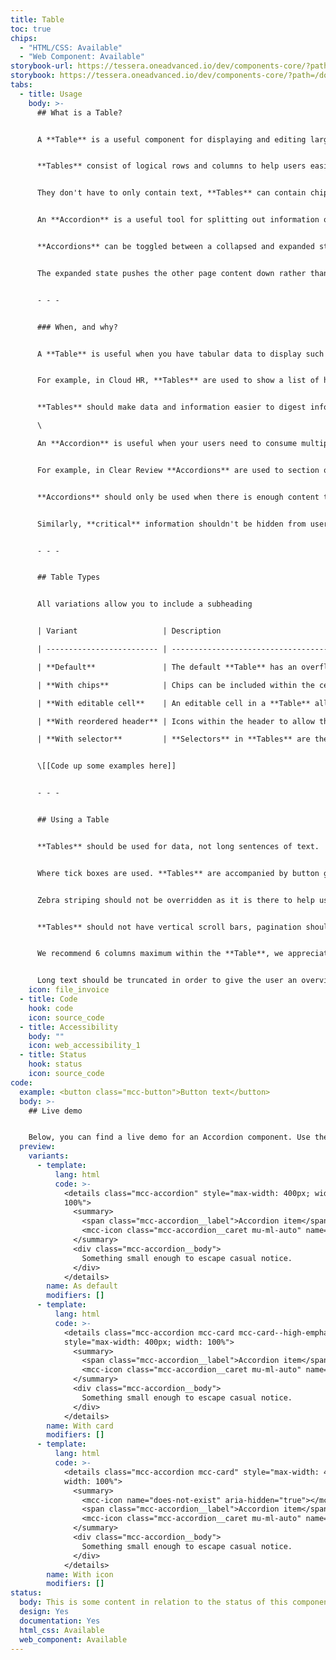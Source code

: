 ```yaml
---
title: Table
toc: true
chips:
  - "HTML/CSS: Available"
  - "Web Component: Available"
storybook-url: https://tessera.oneadvanced.io/dev/components-core/?path=/docs/html-button--as-default
storybook: https://tessera.oneadvanced.io/dev/components-core/?path=/docs/html-accordion--as-default
tabs:
  - title: Usage
    body: >-
      ## What is a Table?


      A **Table** is a useful component for displaying and editing large amounts of data in a more customised and organised way.


      **Tables** consist of logical rows and columns to help users easily find and reference sections of data.


      They don't have to only contain text, **Tables** can contain chips (see chips) to help signal negative, positive etc status' of information.


      An **Accordion** is a useful tool for splitting out information on a page - if you have a page that contains multiple different pieces of information, an **Accordion** can help reduce the amount of vertical space a page uses.


      **Accordions** can be toggled between a collapsed and expanded state to expose hidden content, which can help the user locate the specific information they need without presenting all of it to them at once. 


      The expanded state pushes the other page content down rather than being overlaying it on top of other content, which helps to maintain the vertical hierarchy of the page.


      - - -


      ### When, and why?


      A **Table** is useful when you have tabular data to display such as data charts. **Tables** can help users easily digest large amounts of data. It can be especially useful when a user might need to edit this data.


      For example, in Cloud HR, **Tables** are used to show a list of how many holidays you have booked and when they are. You can then perform a series of actions on these rows.


      **Tables** should make data and information easier to digest information, not harder.\

      \

      An **Accordion** is useful when your users need to consume multiple items with specific content in a single page. Allowing users to have control over the content by expanding it, or leaving it collapsed, lets them decide what is relevant to them at that time. 


      For example, in Clear Review **Accordions** are used to section off specific sections of feedback, as you can see below. The user can expand each piece of feedback and interact with the "Reply/Thank" button within. Without the **Accordion**, this page would be quite cluttered and the user wouldn't be able to focus one one specific piece of feedback.


      **Accordions** should only be used when there is enough content to condense - they shouldn't be used as an organisational tool, or for navigation purposes. They are a tool to help reduce visual clutter for a user and should only be used when necessary, not by default.


      Similarly, **critical** information shouldn't be hidden from users. If the content is critical for the page's function, it should always be visible and shouldn't be hidden by an **Accordion**.


      - - -


      ## Table Types


      All variations allow you to include a subheading


      | Variant                   | Description                                                                                                                                                                                       |

      | ------------------------- | ------------------------------------------------------------------------------------------------------------------------------------------------------------------------------------------------- |

      | **Default**               | The default **Table** has an overflow button to enable actions to be performed on a specific selected row.                                                                                        |

      | **With chips**            | Chips can be included within the cells of a **Table** to help with quick references, breaking up repetitive information and quickly show positive, negative, etc statuses of various information. |

      | **With editable cell**    | An editable cell in a **Table** allowing users to edit the data within a specific cell.                                                                                                           |

      | **With reordered header** | Icons within the header to allow the user to Ireorder the content ocf that ospecific column. alphabetically or numerically.                                                                       |

      | **With selector**         | **Selectors** in **Tables** are there to help with selecting rows, in order to edit/delete etc or highlight specific cells for visibility purposes.                                               |


      \[[Code up some examples here]]


      - - -


      ## Using a Table


      **Tables** should be used for data, not long sentences of text.


      Where tick boxes are used. **Tables** are accompanied by button groups so that actions can be applied to the whole table or the specific row the user has clicked.


      Zebra striping should not be overridden as it is there to help users scan and follow the **Table's** content easier as well as increasing accessibility.


      **Tables** should not have vertical scroll bars, pagination should be used as part of the **Table** pattern (documentation coming soon). **Tables** should not have more than 13 rows before using the pagination as part of the **Table** pattern.


      We recommend 6 columns maximum within the **Table**, we appreciate some product may need more but the product's information architecture should be reviewed when creating tables. The need to have 6 columns should be a necessity for the user experience.


      Long text should be truncated in order to give the user an overview of the information. However a pop out (see pop out) should be implemented to reveal all of the information within that particular cell.
    icon: file_invoice
  - title: Code
    hook: code
    icon: source_code
  - title: Accessibility
    body: ""
    icon: web_accessibility_1
  - title: Status
    hook: status
    icon: source_code
code:
  example: <button class="mcc-button">Button text</button>
  body: >-
    ## Live demo


    Below, you can find a live demo for an Accordion component. Use the drop-down menus and radio buttons to view the different Button Types and Variants.
  preview:
    variants:
      - template:
          lang: html
          code: >-
            <details class="mcc-accordion" style="max-width: 400px; width:
            100%">
              <summary>
                <span class="mcc-accordion__label">Accordion item</span>
                <mcc-icon class="mcc-accordion__caret mu-ml-auto" name="angle_down" aria-hidden="true"></mcc-icon>
              </summary>
              <div class="mcc-accordion__body">
                Something small enough to escape casual notice.
              </div>
            </details>
        name: As default
        modifiers: []
      - template:
          lang: html
          code: >-
            <details class="mcc-accordion mcc-card mcc-card--high-emphasis"
            style="max-width: 400px; width: 100%">
              <summary>
                <span class="mcc-accordion__label">Accordion item</span>
                <mcc-icon class="mcc-accordion__caret mu-ml-auto" name="angle_down" aria-hidden="true"></mcc-icon>
              </summary>
              <div class="mcc-accordion__body">
                Something small enough to escape casual notice.
              </div>
            </details>
        name: With card
        modifiers: []
      - template:
          lang: html
          code: >-
            <details class="mcc-accordion mcc-card" style="max-width: 400px;
            width: 100%">
              <summary>
                <mcc-icon name="does-not-exist" aria-hidden="true"></mcc-icon>
                <span class="mcc-accordion__label">Accordion item</span>
                <mcc-icon class="mcc-accordion__caret mu-ml-auto" name="angle_down" aria-hidden="true"></mcc-icon>
              </summary>
              <div class="mcc-accordion__body">
                Something small enough to escape casual notice.
              </div>
            </details>
        name: With icon
        modifiers: []
status:
  body: This is some content in relation to the status of this component.
  design: Yes
  documentation: Yes
  html_css: Available
  web_component: Available
---
```

